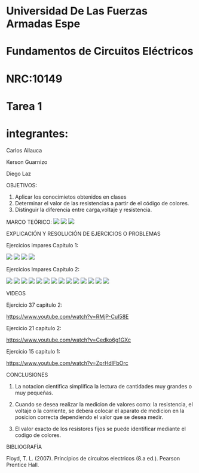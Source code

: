 # Universidad De Las Fuerzas Armadas  Espe

# Fundamentos de Circuitos Eléctricos 
# NRC:10149
# Tarea 1

 # integrantes:
 Carlos Allauca
 
 Kerson Guarnizo
 
 Diego Laz

OBJETIVOS:
1. Aplicar los conocimietos obtenidos en clases
2. Determinar el valor de las resistencias a partir de el código de colores.
3. Distinguir la diferencia entre carga,voltaje y resistencia.

MARCO TEÓRICO:
![](https://github.com/Diego-Laz/Los-soldados-de-cristo/blob/main/unidades.png)
![](https://github.com/Diego-Laz/Los-soldados-de-cristo/blob/main/mediciones.png)
![](https://github.com/Diego-Laz/Los-soldados-de-cristo/blob/main/resistores.png)

EXPLICACIÓN Y RESOLUCIÓN DE EJERCICIOS O PROBLEMAS

Ejercicios impares Capitulo 1:

![](https://github.com/Diego-Laz/Los-soldados-de-cristo/blob/main/Primera_captura.png)
![](https://github.com/Diego-Laz/Los-soldados-de-cristo/blob/main/Segunda_captura.png)
![](https://github.com/Diego-Laz/Los-soldados-de-cristo/blob/main/Tercera_captura.png)
![](https://github.com/Diego-Laz/Los-soldados-de-cristo/blob/main/Cuarta_captura.png)

Ejercicios Impares Capitulo 2:

![](https://github.com/Diego-Laz/Los-soldados-de-cristo/blob/main/cap%201.png)
![](https://github.com/Diego-Laz/Los-soldados-de-cristo/blob/main/cap%202.png)
![](https://github.com/Diego-Laz/Los-soldados-de-cristo/blob/main/cap%203.png)
![](https://github.com/Diego-Laz/Los-soldados-de-cristo/blob/main/cap%204.png)
![](https://github.com/Diego-Laz/Los-soldados-de-cristo/blob/main/cap%205.png)
![](https://github.com/Diego-Laz/Los-soldados-de-cristo/blob/main/cap%206.png)
![](https://github.com/Diego-Laz/Los-soldados-de-cristo/blob/main/cap%207.png)
![](https://github.com/Diego-Laz/Los-soldados-de-cristo/blob/main/cap%208%202.png)
![](https://github.com/Diego-Laz/Los-soldados-de-cristo/blob/main/cap%209.png)
![](https://github.com/Diego-Laz/Los-soldados-de-cristo/blob/main/cap%2010.png)
![](https://github.com/Diego-Laz/Los-soldados-de-cristo/blob/main/cap%2011.png)
![](https://github.com/Diego-Laz/Los-soldados-de-cristo/blob/main/cap%2012.png)
![](https://github.com/Diego-Laz/Los-soldados-de-cristo/blob/main/cap%2013.png)
![](https://github.com/Diego-Laz/Los-soldados-de-cristo/blob/main/cap%2014.png)

VIDEOS

Ejercicio 37 capitulo 2:

https://www.youtube.com/watch?v=RMjP-CuI58E

Ejercicio 21 capitulo 2:

https://www.youtube.com/watch?v=Cedko6g1GXc

Ejercicio 15 capitulo 1:

https://www.youtube.com/watch?v=ZprHdIFbOrc

CONCLUSIONES

1. La notacion cientifica simplifica la lectura de cantidades muy grandes o muy pequeñas.

2. Cuando se desea realizar la medicion de valores como: la resistencia, el voltaje o la corriente, se debera colocar el aparato de medicion en la posicion correcta dependiendo el valor que se desea medir.

3. El valor exacto de los resistores fijos se puede identificar mediante el codigo de colores.

BIBLIOGRAFÍA

Floyd, T. L. (2007). Principios de circuitos electricos (8.a ed.). Pearson Prentice Hall.

